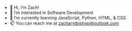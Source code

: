 - 👋 Hi, I’m Zach!
- 👀 I’m interested in Software Development
- 🌱 I’m currently learning JavaScript, Python, HTML, & CSS.
- 📫 You can reach me at zacharytbishop@outlook.com

<!---
Zyncster/Zyncster is a ✨ special ✨ repository because its `README.md` (this file) appears on your GitHub profile.
You can click the Preview link to take a look at your changes.
--->
